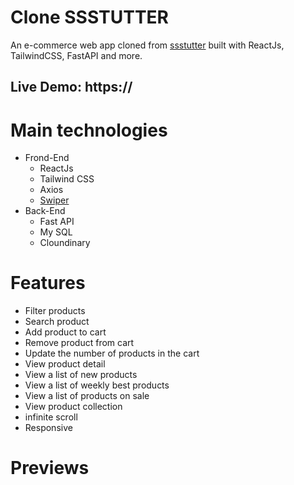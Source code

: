 # Clone SSSTUTTER
An e-commerce web app cloned from [ssstutter](https://ssstutter.com/) built with ReactJs, TailwindCSS, FastAPI and more.
## Live Demo: https://
# Main technologies
- Frond-End
  - ReactJs
  - Tailwind CSS
  - Axios
  - [Swiper](https://swiperjs.com/)
- Back-End
  - Fast API
  - My SQL
  - Cloundinary
# Features
- Filter products
- Search product
- Add product to cart
- Remove product from cart
- Update the number of products in the cart
- View product detail
- View a list of new products
- View a list of weekly best products
- View a list of products on sale
- View product collection
- infinite scroll
- Responsive
# Previews
